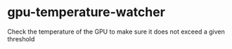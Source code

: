 # gpu-temperature-watcher
Check the temperature of the GPU to make sure it does not exceed a given threshold
